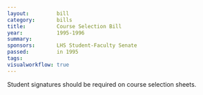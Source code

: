 ```yaml
---  
layout:         bill
category:       bills
title:          Course Selection Bill
year:           1995-1996
summary:        
sponsors:       LHS Student-Faculty Senate
passed:         in 1995
tags:           
visualworkflow: true
---
```


Student signatures should be required on course selection sheets.